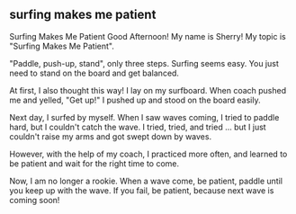 ## surfing makes me patient
Surfing Makes Me Patient
Good Afternoon! My name is Sherry! My topic is "Surfing Makes Me Patient".

"Paddle, push-up, stand", only three steps. Surfing seems easy. You just need to stand on the board and get balanced.

At first, I also thought this way! I lay on my surfboard. When coach pushed me and yelled, "Get up!" I pushed up and stood on the board easily.

Next day, I surfed by myself. When I saw waves coming, I tried to paddle hard, but I couldn't catch the wave. I tried, tried, and tried ... but I just couldn't raise my arms and got swept down by waves.

However, with the help of my coach, I practiced more often, and learned to be patient and wait for the right time to come.

Now, I am no longer a rookie. When a wave come, be patient, paddle until you keep up with the wave. If you fail, be patient, because next wave is coming soon!


